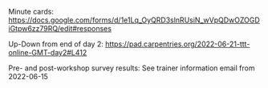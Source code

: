 Minute cards:
https://docs.google.com/forms/d/1e1Lq_OyQRD3slnRUsiN_wVpQDwOZOGDiGtpw6zz79RQ/edit#responses

Up-Down from end of day 2:
https://pad.carpentries.org/2022-06-21-ttt-online-GMT-day2#L412

Pre- and post-workshop survey results:
See trainer information email from 2022-06-15
